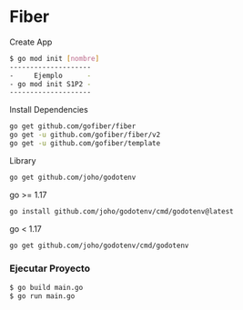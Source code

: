 # Fiber

Create App
```bash
$ go mod init [nombre]
--------------------
-     Ejemplo      - 
- go mod init S1P2 -
--------------------
```

Install Dependencies
```bash
go get github.com/gofiber/fiber
go get -u github.com/gofiber/fiber/v2
go get -u github.com/gofiber/template
```

Library

```bash
go get github.com/joho/godotenv
```

go >= 1.17

```bash
go install github.com/joho/godotenv/cmd/godotenv@latest
```

go < 1.17

```bash
go get github.com/joho/godotenv/cmd/godotenv
````



### Ejecutar Proyecto
```bash
$ go build main.go
$ go run main.go
```